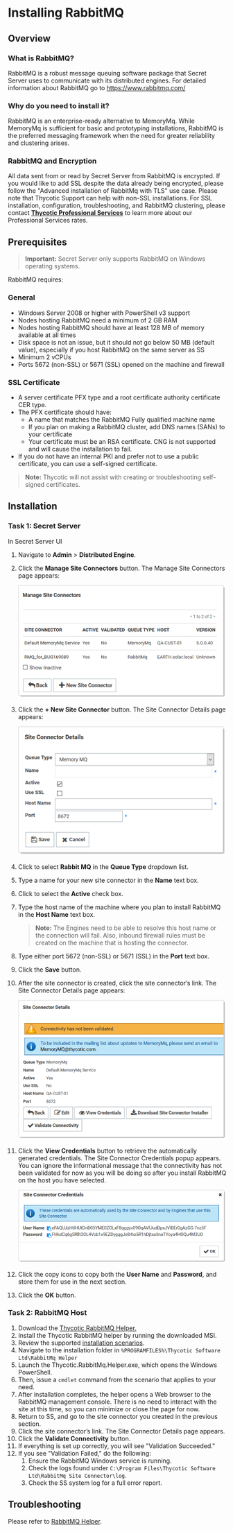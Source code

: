 [title]: # (Installing RabbitMQ)
[tags]: # (RabbitMQ,Setup,Install)
[priority]: #

# Installing RabbitMQ

## Overview 

### What is RabbitMQ?

RabbitMQ is a robust message queuing software package that Secret Server uses to communicate with its distributed engines. For detailed information about RabbitMQ go to https://www.rabbitmq.com/ 

### Why do you need to install it?

RabbitMQ is an enterprise-ready alternative to MemoryMq. While MemoryMq is sufficient for basic and prototyping installations, RabbitMQ is the preferred messaging framework when the need for greater reliability and clustering arises. 

### RabbitMQ and Encryption

All data sent from or read by Secret Server from RabbitMQ is encrypted. If you would like to add SSL despite the data already being encrypted, please follow the "Advanced installation of RabbitMq with TLS" use case. Please note that Thycotic Support can help with non-SSL installations. For SSL installation, configuration, troubleshooting, and RabbitMQ clustering, please contact **[Thycotic Professional Services](mailto:psengagements@thycotic.com)** to learn more about our Professional Services rates.

## Prerequisites

> **Important:** Secret Server only supports RabbitMQ on Windows operating systems.

RabbitMQ requires:

### General


- Windows Server 2008 or higher with PowerShell v3 support
- Nodes hosting RabbitMQ need a minimum of 2 GB RAM
- Nodes hosting RabbitMQ should have at least 128 MB of memory available at all times 
- Disk space is not an issue, but it should not go below 50 MB (default value), especially if you host RabbitMQ on the same server as SS
- Minimum 2 vCPUs
- Ports 5672 (non-SSL) or 5671 (SSL) opened on the machine and firewall

### SSL Certificate


- A server certificate PFX type and a root certificate authority certificate CER type.
- The PFX certificate should have: 
  - A name that matches the RabbitMQ Fully qualified machine name
  - If you plan on making a RabbitMQ cluster, add DNS names (SANs) to your certificate
  - Your certificate must be an RSA certificate. CNG is not supported and will cause the installation to fail.
- If you do not have an internal PKI and prefer not to use a public certificate, you can use a self-signed certificate. 

> **Note:** Thycotic will not assist with creating or troubleshooting self-signed certificates.

 

## Installation

### Task 1: Secret Server

In Secret Server UI

1. Navigate to **Admin** > **Distributed Engine**.

1. Click the **Manage Site Connectors** button. The Manage Site Connectors page appears:

   ![image-20200602160103461](images/image-20200602160103461.png)

1. Click the **+ New Site Connector** button. The Site Connector Details page appears:

   ![image-20200602160204020](images/image-20200602160204020.png)

1. Click to select **Rabbit MQ** in the **Queue Type** dropdown list.

1. Type a name for your new site connector in the **Name** text box.

1. Click to select the **Active** check box.

1. Type the host name of the machine where you plan to install RabbitMQ in the **Host Name** text box. 

   > **Note:** The Engines need to be able to resolve this host name or the connection will fail. Also, inbound firewall rules must be created on the machine that is hosting the connector.

1. Type either port 5672 (non-SSL) or 5671 (SSL) in the **Port** text box.

1. Click the **Save** button.

1. After the site connector is created, click the site connector’s link. The Site Connector Details page appears:

   ![image-20200602161342316](images/image-20200602161342316.png)

1. Click the **View Credentials** button to retrieve the automatically generated cred­­­­­entials. The Site Connector Credentials popup appears. You can ignore the informational message that the connectivity has not been validated for now as you will be doing so after you install RabbitMQ on the host you have selected.

   ![image-20200602161544818](images/image-20200602161544818.png)

1. Click the copy icons to copy both the **User Name** and **Password**, and store them for use in the next section.

1. Click the **OK** button.

###  Task 2: RabbitMQ Host

1. Download the [Thycotic RabbitMQ Helper.](https://updates.thycotic.net/links.ashx?RabbitMqInstaller)
1. Install the Thycotic RabbitMQ helper by running the downloaded MSI.
1. Review the supported [installation scenarios](https://thycotic.github.io/rabbitmq-helper/installation/).
1. Navigate to the installation folder in `%PROGRAMFILES%\Thycotic Software Ltd\RabbitMq Helper`
1. Launch the Thycotic.RabbitMq.Helper.exe, which opens the Windows PowerShell. 
1. Then, issue a `cmdlet` command from the scenario that applies to your need.
1. After installation completes, the helper opens a Web browser to the RabbitMQ management console. There is no need to interact with the site at this time, so you can minimize or close the page for now.
1. Return to SS, and go to the site connector you created in the previous section.
1. Click the site connector’s link. The Site Connector Details page appears.
1. Click the **Validate Connectivity** button.
1. If everything is set up correctly, you will see "Validation Succeeded."
1. If you see "Validation Failed," do the following: 
   1. Ensure the RabbitMQ Windows service is running.
   1. Check the logs found under `C:\Program Files\Thycotic Software Ltd\RabbitMq Site Connector\log`.
   1. Check the SS system log for a full error report.

## Troubleshooting

Please refer to [RabbitMQ Helper](https://thycotic.github.io/rabbitmq-helper/#troubleshooting-and-maintenance).

 